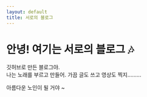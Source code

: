 ```yaml
---
layout: default
title: 서로의 블로그
---
```


# 안녕! 여기는 서로의 블로그 🎶

깃허브로 만든 블로그야.  
나는 노래를 부르고 만들어.
가끔 글도 쓰고 영상도 찍지.........

아름다운 노인이 될 거야 ~
